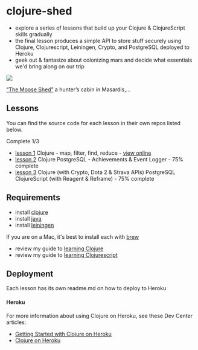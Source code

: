 
# clojure-shed
* explore a series of lessons that build up your Clojure & ClojureScript skills gradually
* the final lesson produces a simple API to store stuff securely using Clojure, Clojurescript, Leiningen, Crypto, and PostgreSQL deployed to Heroku
* geek out & fantasize about colonizing mars and decide what essentials we'd bring along on our trip

![](https://66.media.tumblr.com/8ff3c3639da840033e81d276b1b256b4/tumblr_ph2w8qYXTT1qzwmsso1_1280.jpg?v=4&s=400)

[“The Moose Shed”](https://cabinporn.com/post/180586468964) a hunter’s cabin in Masardis,...

## Lessons

You can find the source code for each lesson in their own repos listed below.

Complete 1/3

* [lesson 1](https://github.com/headwinds/astronaunt) Clojure - map, filter, find, reduce - [view online](https://glacial-badlands-20785.herokuapp.com/)
* [lesson 2](https://github.com/headwinds/whistlepunk) Clojure PostgreSQL - Achievements & Event Logger - 75% complete
* [lesson 3](https://github.com/headwinds/creeps) Clojure (with Crypto, Dota 2 & Strava APIs) PostgreSQL ClojureScript (with Reagent & Reframe) - 75% complete

## Requirements

- install [clojure](https://clojure.org/)     
- install [java](https://java.com/en/download/)      
- install [leiningen](https://leiningen.org/)      

If you are on a Mac, it's best to install each with [brew](https://brew.sh/)     

- review my guide to [learning Clojure](https://github.com/headwinds/clojure-shed/tree/master/docs/learning_clojure.md)
- review my guide to [learning Clojurescript](https://github.com/headwinds/clojure-shed/tree/master/docs/learning_clojurescript.md)

## Deployment

Each lesson has its own readme.md on how to deploy to Heroku

#### Heroku

For more information about using Clojure on Heroku, see these Dev Center articles:

- [Getting Started with Clojure on Heroku](https://devcenter.heroku.com/articles/getting-started-with-clojure)
- [Clojure on Heroku](https://devcenter.heroku.com/categories/clojure)

